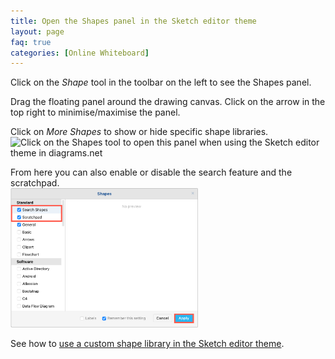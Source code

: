 ```yaml
---
title: Open the Shapes panel in the Sketch editor theme
layout: page
faq: true
categories: [Online Whiteboard]
---
```


Click on the _Shape_ tool in the toolbar on the left to see the Shapes panel.

Drag the floating panel around the drawing canvas. Click on the arrow in the top right to minimise/maximise the panel.

Click on _More Shapes_ to show or hide specific shape libraries. 
<br /><img src="/assets/img/blog/online-whiteboard-shape-libraries.png" style="width=100%;max-width:500px;height:auto;" alt="Click on the Shapes tool to open this panel when using the Sketch editor theme in diagrams.net">

From here you can also enable or disable the search feature and the scratchpad.
<br /><img src="/assets/img/blog/more-shapes-search-scratchpad.png" style="width=100%;max-width:300px;height:auto;" alt="Show or hide the search and scratchpad features in the Shapes panel">

See how to [use a custom shape library in the Sketch editor theme](/doc/faq/custom-library-online-whiteboard.html).